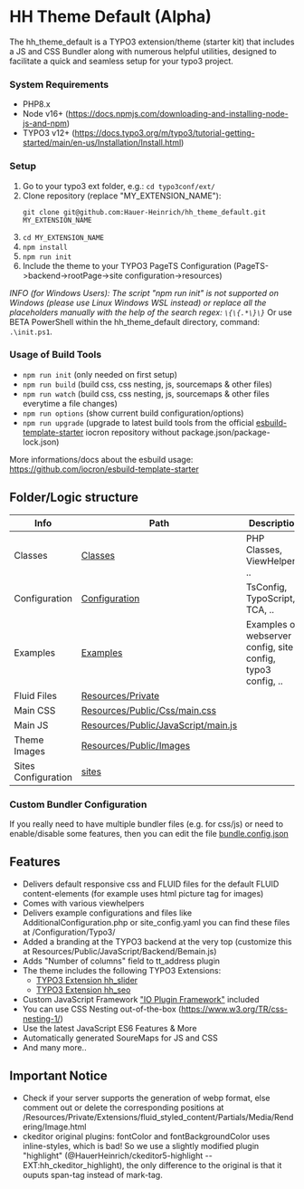 # HH Theme Default (Alpha)
The hh_theme_default is a TYPO3 extension/theme (starter kit) that includes a JS and CSS Bundler along with numerous helpful utilities, designed to facilitate a quick and seamless setup for your typo3 project.

### System Requirements
- PHP8.x
- Node v16+ (https://docs.npmjs.com/downloading-and-installing-node-js-and-npm)
- TYPO3 v12+ (https://docs.typo3.org/m/typo3/tutorial-getting-started/main/en-us/Installation/Install.html)

### Setup
1. Go to your typo3 ext folder, e.g.: `cd typo3conf/ext/`
2. Clone repository (replace "MY_EXTENSION_NAME"):
    ```
    git clone git@github.com:Hauer-Heinrich/hh_theme_default.git MY_EXTENSION_NAME
    ```
3. `cd MY_EXTENSION_NAME`
4. `npm install`
5. `npm run init`
6. Include the theme to your TYPO3 PageTS Configuration (PageTS->backend->rootPage->site configuration->resources)

*INFO (for Windows Users): The script "npm run init" is not supported on Windows (please use Linux Windows WSL instead) or replace all the placeholders manually with the help of the search regex: `\{\{.*\}\}`*
Or use BETA PowerShell within the hh_theme_default directory, command: `.\init.ps1`.

### Usage of Build Tools
- `npm run init` (only needed on first setup)
- `npm run build` (build css, css nesting, js, sourcemaps & other files)
- `npm run watch` (build css, css nesting, js, sourcemaps & other files everytime a file changes)
- `npm run options` (show current build configuration/options)
- `npm run upgrade` (upgrade to latest build tools from the official [esbuild-template-starter](https://github.com/iocron/esbuild-template-starter) iocron repository without package.json/package-lock.json)

More informations/docs about the esbuild usage: https://github.com/iocron/esbuild-template-starter

## Folder/Logic structure
|   Info                |   Path                    |   Description
|-----------------------|---------------------------|------------------------------------------------------|
|   Classes             |   [Classes](./Classes/)   |   PHP Classes, ViewHelpers, ..
|   Configuration       |   [Configuration](./Configuration/)   |   TsConfig, TypoScript, TCA, ..
|   Examples            |   [Examples](./Examples/)   |   Examples of webserver config, site config, typo3 config, ..
|   Fluid Files         |   [Resources/Private](./Resources/Private/)   |
|   Main CSS            |   [Resources/Public/Css/main.css](./Resources/Public/Css/main.css)   |
|   Main JS             |   [Resources/Public/JavaScript/main.js](./Resources/Public/JavaScript/main.js)   |
|   Theme Images        |   [Resources/Public/Images](./Resources/Public/Images/)   |
|   Sites Configuration |   [sites](./sites/)   |

### Custom Bundler Configuration
If you really need to have multiple bundler files (e.g. for css/js) or need to enable/disable some features, then you can edit the file [bundle.config.json](./bundle.config.json)

## Features
 - Delivers default responsive css and FLUID files for the default FLUID content-elements (for example uses html picture tag for images)
 - Comes with various viewhelpers
 - Delivers example configurations and files like AdditionalConfiguration.php or site_config.yaml you can find these files at /Configuration/Typo3/
 - Added a branding at the TYPO3 backend at the very top (customize this at Resources/Public/JavaScript/Backend/Bemain.js)
 - Adds "Number of columns" field to tt_address plugin
 - The theme includes the following TYPO3 Extensions:
    - [TYPO3 Extension hh_slider](https://github.com/Hauer-Heinrich/hh_slider/blob/master/README.md)
    - [TYPO3 Extension hh_seo](https://github.com/Hauer-Heinrich/hh_seo/blob/master/README.md)
 - Custom JavaScript Framework ["IO Plugin Framework"](./README-io.plugin.md) included
 - You can use CSS Nesting out-of-the-box (https://www.w3.org/TR/css-nesting-1/)
 - Use the latest JavaScript ES6 Features & More
 - Automatically generated SoureMaps for JS and CSS
 - And many more..

## Important Notice
 - Check if your server supports the generation of webp format, else comment out or delete the corresponding positions at /Resources/Private/Extensions/fluid_styled_content/Partials/Media/Rendering/Image.html
 - ckeditor original plugins: fontColor and fontBackgroundColor uses inline-styles, which is bad! So we use a slightly modified plugin "highlight" (@HauerHeinrich/ckeditor5-highlight -- EXT:hh_ckeditor_highlight), the only difference to the original is that it ouputs span-tag instead of mark-tag.
